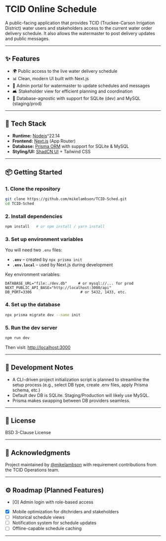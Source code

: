 # TCID Online Schedule

A public-facing application that provides TCID (Truckee-Carson Irrigation District) water users and stakeholders access to the current water order delivery schedule. It also allows the watermaster to post delivery updates and public messages.

---

## ✨ Features

- 🌍 Public access to the live water delivery schedule
- 📊 Clean, modern UI built with Next.js
- 📅 Admin portal for watermaster to update schedules and messages
- 🛋 Stakeholder view for efficient planning and coordination
- 📂 Database-agnostic with support for SQLite (dev) and MySQL (staging/prod)

---

## 🤖 Tech Stack

- **Runtime:** [Nodejs](https://nodejs.org/)^22.14
- **Frontend:** [Next.js](https://nextjs.org/) (App Router)
- **Database:** [Prisma ORM](https://www.prisma.io/) with support for SQLite & MySQL
- **Styling/UI:** [ShadCN UI](https://ui.shadcn.com/) + Tailwind CSS

---

## 📦 Getting Started

### 1. Clone the repository
```bash
git clone https://github.com/mikelambson/TCID-Sched.git
cd TCID-Sched
```

### 2. Install dependencies
```bash
npm install   # or npm install / yarn install
```

### 3. Set up environment variables
You will need two `.env` files:

- **`.env`** – created by `npx prisma init`
- **`.env.local`** – used by Next.js during development

Key environment variables:
```env
DATABASE_URL="file:./dev.db"     # or mysql://... for prod
NEXT_PUBLIC_API_BASE="http://localhost:3000/api"
DB_PORT=3306                      # or 5432, 1433, etc.
```

### 4. Set up the database
```bash
npx prisma migrate dev --name init
```

### 5. Run the dev server
```bash
npm run dev
```
Then visit: [http://localhost:3000](http://localhost:3000)

---

## 📝 Development Notes

- A CLI-driven project initialization script is planned to streamline the setup process (e.g., select DB type, create .env files, apply Prisma schema, etc.)
- Default dev DB is SQLite. Staging/Production will likely use MySQL.
- Prisma makes swapping between DB providers seamless.

---

## 📖 License
BSD 3-Clause License

---

## 📙 Acknowledgments
Project maintained by [@mikelambson](https://github.com/mikelambson) with requirement contributions from the TCID Operations team.

---

## ⚙️ Roadmap (Planned Features)
- [O] Admin login with role-based access
- [X] Mobile optimization for ditchriders and stakeholders
- [ ] Historical schedule views
- [ ] Notification system for schedule updates
- [ ] Offline-capable schedule caching

---


